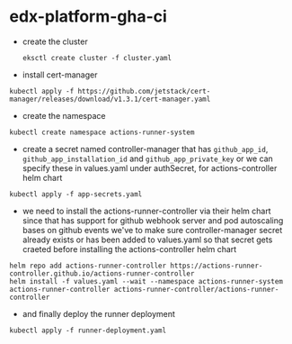# edx-platform-gha-ci

- create the cluster
  ```
  eksctl create cluster -f cluster.yaml
  ```
- install cert-manager
```
kubectl apply -f https://github.com/jetstack/cert-manager/releases/download/v1.3.1/cert-manager.yaml
```
- create the namespace

```
kubectl create namespace actions-runner-system
```

- create a secret named controller-manager that has `github_app_id`, `github_app_installation_id` and `github_app_private_key` or we can specify these in values.yaml under authSecret, for actions-controller helm chart
```
kubectl apply -f app-secrets.yaml
```

- we need to install the actions-runner-controller via their helm chart since that has support for github webhook server and pod autoscaling bases on github events we've to make sure controller-manager secret already exists or has been added to values.yaml so that secret gets craeted before installing the actions-controller helm chart

```
helm repo add actions-runner-controller https://actions-runner-controller.github.io/actions-runner-controller  
helm install -f values.yaml --wait --namespace actions-runner-system actions-runner-controller actions-runner-controller/actions-runner-controller
```

- and finally deploy the runner deployment
```
kubectl apply -f runner-deployment.yaml
```
